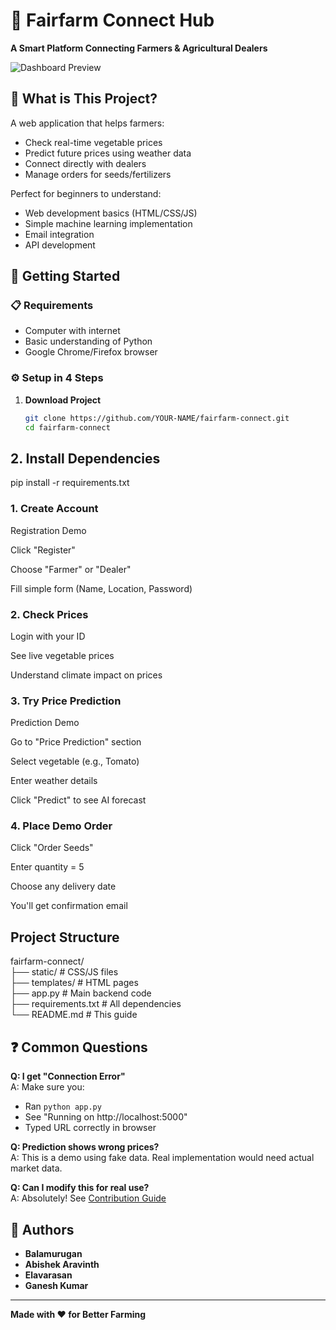 # 🌱 Fairfarm Connect Hub  
**A Smart Platform Connecting Farmers & Agricultural Dealers**  

![Dashboard Preview](screenshots/dashboard.png)  

## 🌟 What is This Project?  
A web application that helps farmers:  
- Check real-time vegetable prices  
- Predict future prices using weather data  
- Connect directly with dealers  
- Manage orders for seeds/fertilizers  

Perfect for beginners to understand:  
- Web development basics (HTML/CSS/JS)  
- Simple machine learning implementation  
- Email integration  
- API development  

## 🚀 Getting Started  

### 📋 Requirements  
- Computer with internet  
- Basic understanding of Python  
- Google Chrome/Firefox browser  

### ⚙️ Setup in 4 Steps  

1. **Download Project**  
   ```bash  
   git clone https://github.com/YOUR-NAME/fairfarm-connect.git  
   cd fairfarm-connect

## 2. Install Dependencies
pip install -r requirements.txt  

### 1. Create Account
Registration Demo

Click "Register"

Choose "Farmer" or "Dealer"

Fill simple form (Name, Location, Password)

### 2. Check Prices
Login with your ID

See live vegetable prices

Understand climate impact on prices

### 3. Try Price Prediction
Prediction Demo

Go to "Price Prediction" section

Select vegetable (e.g., Tomato)

Enter weather details

Click "Predict" to see AI forecast

### 4. Place Demo Order
Click "Order Seeds"

Enter quantity = 5

Choose any delivery date

You'll get confirmation email

## Project Structure
fairfarm-connect/  
├── static/          # CSS/JS files  
├── templates/       # HTML pages  
├── app.py           # Main backend code  
├── requirements.txt # All dependencies  
└── README.md        # This guide  

## ❓ Common Questions

**Q: I get "Connection Error"**  
A: Make sure you:  
   - Ran `python app.py`  
   - See "Running on http://localhost:5000"  
   - Typed URL correctly in browser  

**Q: Prediction shows wrong prices?**  
A: This is a demo using fake data. Real implementation would need actual market data.  

**Q: Can I modify this for real use?**  
A: Absolutely! See [Contribution Guide](CONTRIBUTING.md)  

## 👥 Authors  

- **Balamurugan**
- **Abishek Aravinth**
- **Elavarasan**
- **Ganesh Kumar**    

---  
**Made with ❤️ for Better Farming**  


